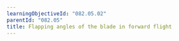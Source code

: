 ```yaml
---
learningObjectiveId: "082.05.02"
parentId: "082.05"
title: Flapping angles of the blade in forward flight
---
```

